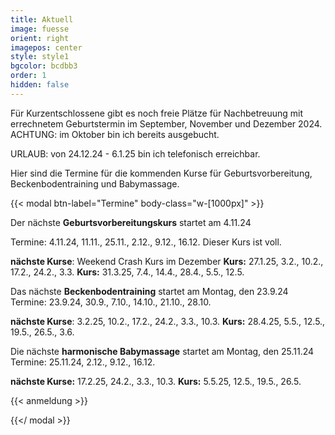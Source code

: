 ```yaml
---
title: Aktuell
image: fuesse
orient: right
imagepos: center
style: style1
bgcolor: bcdbb3
order: 1
hidden: false
---
```

Für Kurzentschlossene gibt es noch freie Plätze für Nachbetreuung mit errechnetem Geburtstermin im September, November und Dezember 2024. ACHTUNG: im Oktober bin ich bereits ausgebucht.

URLAUB:  von 24.12.24 - 6.1.25 bin ich telefonisch erreichbar.

Hier sind die Termine für die kommenden Kurse für Geburtsvorbereitung, Beckenbodentraining und Babymassage.

{{< modal btn-label="Termine" body-class="w-\[1000px]" >}}

Der nächste **Geburtsvorbereitungskurs** startet am 4.11.24

Termine: 4.11.24, 11.11., 25.11., 2.12., 9.12., 16.12. Dieser Kurs ist voll.

**nächste Kurse**: Weekend Crash Kurs im Dezember **Kurs:** 27.1.25, 3.2., 10.2., 17.2., 24.2., 3.3. **Kurs:** 31.3.25, 7.4., 14.4., 28.4., 5.5., 12.5. 

Das nächste **Beckenbodentraining** startet am Montag, den 23.9.24\
Termine: 23.9.24, 30.9., 7.10., 14.10., 21.10., 28.10.

**nächste Kurse**: 3.2.25, 10.2., 17.2., 24.2., 3.3., 10.3. **Kurs:** 28.4.25, 5.5., 12.5., 19.5., 26.5., 3.6. 

Die nächste **harmonische Babymassage** startet am Montag, den 25.11.24\
Termine: 25.11.24, 2.12., 9.12., 16.12.

**nächste Kurse:** 17.2.25, 24.2., 3.3., 10.3. **Kurs:** 5.5.25, 12.5., 19.5., 26.5.

{{< anmeldung >}}

{{</ modal >}}
